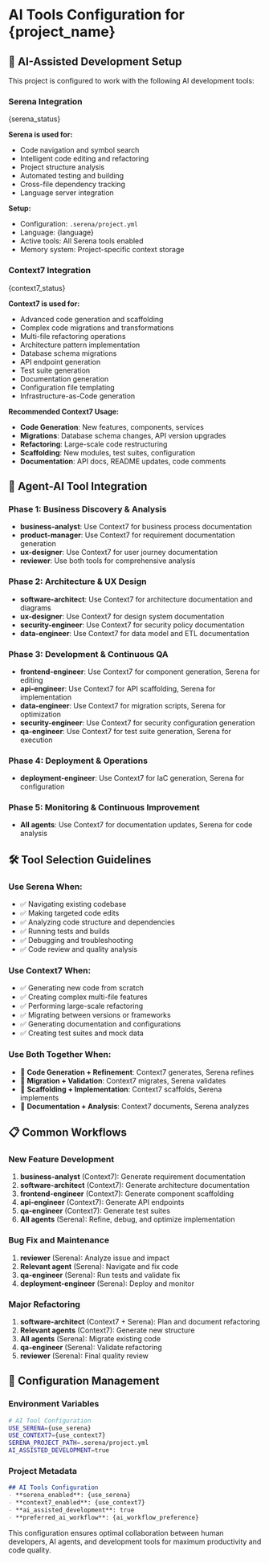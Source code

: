 # AI Tools Configuration for {project_name}

## 🤖 AI-Assisted Development Setup

This project is configured to work with the following AI development tools:

### Serena Integration
{serena_status}

**Serena is used for:**
- Code navigation and symbol search
- Intelligent code editing and refactoring
- Project structure analysis
- Automated testing and building
- Cross-file dependency tracking
- Language server integration

**Setup:**
- Configuration: `.serena/project.yml`
- Language: {language}
- Active tools: All Serena tools enabled
- Memory system: Project-specific context storage

### Context7 Integration  
{context7_status}

**Context7 is used for:**
- Advanced code generation and scaffolding
- Complex code migrations and transformations
- Multi-file refactoring operations
- Architecture pattern implementation
- Database schema migrations
- API endpoint generation
- Test suite generation
- Documentation generation
- Configuration file templating
- Infrastructure-as-Code generation

**Recommended Context7 Usage:**
- **Code Generation**: New features, components, services
- **Migrations**: Database schema changes, API version upgrades
- **Refactoring**: Large-scale code restructuring
- **Scaffolding**: New modules, test suites, configuration
- **Documentation**: API docs, README updates, code comments

## 🔄 Agent-AI Tool Integration

### Phase 1: Business Discovery & Analysis
- **business-analyst**: Use Context7 for business process documentation
- **product-manager**: Use Context7 for requirement documentation generation
- **ux-designer**: Use Context7 for user journey documentation
- **reviewer**: Use both tools for comprehensive analysis

### Phase 2: Architecture & UX Design
- **software-architect**: Use Context7 for architecture documentation and diagrams
- **ux-designer**: Use Context7 for design system documentation
- **security-engineer**: Use Context7 for security policy documentation
- **data-engineer**: Use Context7 for data model and ETL documentation

### Phase 3: Development & Continuous QA
- **frontend-engineer**: Use Context7 for component generation, Serena for editing
- **api-engineer**: Use Context7 for API scaffolding, Serena for implementation
- **data-engineer**: Use Context7 for migration scripts, Serena for optimization
- **security-engineer**: Use Context7 for security configuration generation
- **qa-engineer**: Use Context7 for test suite generation, Serena for execution

### Phase 4: Deployment & Operations
- **deployment-engineer**: Use Context7 for IaC generation, Serena for configuration

### Phase 5: Monitoring & Continuous Improvement
- **All agents**: Use Context7 for documentation updates, Serena for code analysis

## 🛠️ Tool Selection Guidelines

### Use Serena When:
- ✅ Navigating existing codebase
- ✅ Making targeted code edits
- ✅ Analyzing code structure and dependencies
- ✅ Running tests and builds
- ✅ Debugging and troubleshooting
- ✅ Code review and quality analysis

### Use Context7 When:
- ✅ Generating new code from scratch
- ✅ Creating complex multi-file features
- ✅ Performing large-scale refactoring
- ✅ Migrating between versions or frameworks
- ✅ Generating documentation and configurations
- ✅ Creating test suites and mock data

### Use Both Together When:
- 🔄 **Code Generation + Refinement**: Context7 generates, Serena refines
- 🔄 **Migration + Validation**: Context7 migrates, Serena validates
- 🔄 **Scaffolding + Implementation**: Context7 scaffolds, Serena implements
- 🔄 **Documentation + Analysis**: Context7 documents, Serena analyzes

## 📋 Common Workflows

### New Feature Development
1. **business-analyst** (Context7): Generate requirement documentation
2. **software-architect** (Context7): Generate architecture documentation  
3. **frontend-engineer** (Context7): Generate component scaffolding
4. **api-engineer** (Context7): Generate API endpoints
5. **qa-engineer** (Context7): Generate test suites
6. **All agents** (Serena): Refine, debug, and optimize implementation

### Bug Fix and Maintenance
1. **reviewer** (Serena): Analyze issue and impact
2. **Relevant agent** (Serena): Navigate and fix code
3. **qa-engineer** (Serena): Run tests and validate fix
4. **deployment-engineer** (Serena): Deploy and monitor

### Major Refactoring
1. **software-architect** (Context7 + Serena): Plan and document refactoring
2. **Relevant agents** (Context7): Generate new structure
3. **All agents** (Serena): Migrate existing code
4. **qa-engineer** (Serena): Validate refactoring
5. **reviewer** (Serena): Final quality review

## 🔧 Configuration Management

### Environment Variables
```bash
# AI Tool Configuration
USE_SERENA={use_serena}
USE_CONTEXT7={use_context7}
SERENA_PROJECT_PATH=.serena/project.yml
AI_ASSISTED_DEVELOPMENT=true
```

### Project Metadata
```markdown
## AI Tools Configuration
- **serena_enabled**: {use_serena}
- **context7_enabled**: {use_context7}
- **ai_assisted_development**: true
- **preferred_ai_workflow**: {ai_workflow_preference}
```

This configuration ensures optimal collaboration between human developers, AI agents, and development tools for maximum productivity and code quality.